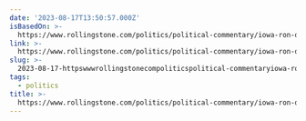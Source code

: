 ```yaml
---
date: '2023-08-17T13:50:57.000Z'
isBasedOn: >-
  https://www.rollingstone.com/politics/political-commentary/iowa-ron-desantis-2024-campaign-1234803512/
link: >-
  https://www.rollingstone.com/politics/political-commentary/iowa-ron-desantis-2024-campaign-1234803512/
slug: >-
  2023-08-17-httpswwwrollingstonecompoliticspolitical-commentaryiowa-ron-desantis-2024-campaign-1234803512
tags:
  - politics
title: >-
  https://www.rollingstone.com/politics/political-commentary/iowa-ron-desantis-2024-campaign-1234803512/
---
```


